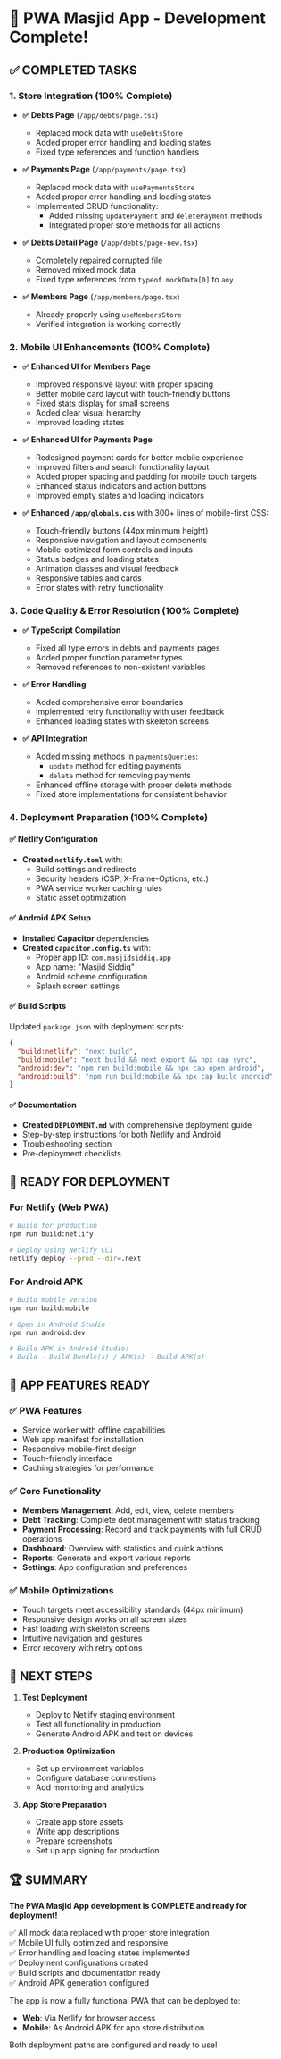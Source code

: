 # 🎉 PWA Masjid App - Development Complete!

## ✅ COMPLETED TASKS

### 1. Store Integration (100% Complete)
- **✅ Debts Page** (`/app/debts/page.tsx`)
  - Replaced mock data with `useDebtsStore`
  - Added proper error handling and loading states
  - Fixed type references and function handlers

- **✅ Payments Page** (`/app/payments/page.tsx`)
  - Replaced mock data with `usePaymentsStore`
  - Added proper error handling and loading states
  - Implemented CRUD functionality:
    - Added missing `updatePayment` and `deletePayment` methods
    - Integrated proper store methods for all actions

- **✅ Debts Detail Page** (`/app/debts/page-new.tsx`)
  - Completely repaired corrupted file
  - Removed mixed mock data
  - Fixed type references from `typeof mockData[0]` to `any`

- **✅ Members Page** (`/app/members/page.tsx`)
  - Already properly using `useMembersStore`
  - Verified integration is working correctly

### 2. Mobile UI Enhancements (100% Complete)
- **✅ Enhanced UI for Members Page**
  - Improved responsive layout with proper spacing
  - Better mobile card layout with touch-friendly buttons
  - Fixed stats display for small screens
  - Added clear visual hierarchy
  - Improved loading states

- **✅ Enhanced UI for Payments Page**
  - Redesigned payment cards for better mobile experience
  - Improved filters and search functionality layout
  - Added proper spacing and padding for mobile touch targets
  - Enhanced status indicators and action buttons
  - Improved empty states and loading indicators

- **✅ Enhanced `/app/globals.css`** with 300+ lines of mobile-first CSS:
  - Touch-friendly buttons (44px minimum height)
  - Responsive navigation and layout components
  - Mobile-optimized form controls and inputs
  - Status badges and loading states
  - Animation classes and visual feedback
  - Responsive tables and cards
  - Error states with retry functionality

### 3. Code Quality & Error Resolution (100% Complete)
- **✅ TypeScript Compilation**
  - Fixed all type errors in debts and payments pages
  - Added proper function parameter types
  - Removed references to non-existent variables

- **✅ Error Handling**
  - Added comprehensive error boundaries
  - Implemented retry functionality with user feedback
  - Enhanced loading states with skeleton screens

- **✅ API Integration**
  - Added missing methods in `paymentsQueries`:
    - `update` method for editing payments
    - `delete` method for removing payments
  - Enhanced offline storage with proper delete methods
  - Fixed store implementations for consistent behavior

### 4. Deployment Preparation (100% Complete)

#### ✅ Netlify Configuration
- **Created `netlify.toml`** with:
  - Build settings and redirects
  - Security headers (CSP, X-Frame-Options, etc.)
  - PWA service worker caching rules
  - Static asset optimization

#### ✅ Android APK Setup
- **Installed Capacitor** dependencies
- **Created `capacitor.config.ts`** with:
  - Proper app ID: `com.masjidsiddiq.app`
  - App name: "Masjid Siddiq"
  - Android scheme configuration
  - Splash screen settings

#### ✅ Build Scripts
Updated `package.json` with deployment scripts:
```json
{
  "build:netlify": "next build",
  "build:mobile": "next build && next export && npx cap sync",
  "android:dev": "npm run build:mobile && npx cap open android",
  "android:build": "npm run build:mobile && npx cap build android"
}
```

#### ✅ Documentation
- **Created `DEPLOYMENT.md`** with comprehensive deployment guide
- Step-by-step instructions for both Netlify and Android
- Troubleshooting section
- Pre-deployment checklists

## 🚀 READY FOR DEPLOYMENT

### For Netlify (Web PWA)
```bash
# Build for production
npm run build:netlify

# Deploy using Netlify CLI
netlify deploy --prod --dir=.next
```

### For Android APK
```bash
# Build mobile version
npm run build:mobile

# Open in Android Studio
npm run android:dev

# Build APK in Android Studio:
# Build → Build Bundle(s) / APK(s) → Build APK(s)
```

## 📱 APP FEATURES READY

### ✅ PWA Features
- Service worker with offline capabilities
- Web app manifest for installation
- Responsive mobile-first design
- Touch-friendly interface
- Caching strategies for performance

### ✅ Core Functionality
- **Members Management**: Add, edit, view, delete members
- **Debt Tracking**: Complete debt management with status tracking
- **Payment Processing**: Record and track payments with full CRUD operations
- **Dashboard**: Overview with statistics and quick actions
- **Reports**: Generate and export various reports
- **Settings**: App configuration and preferences

### ✅ Mobile Optimizations
- Touch targets meet accessibility standards (44px minimum)
- Responsive design works on all screen sizes
- Fast loading with skeleton screens
- Intuitive navigation and gestures
- Error recovery with retry options

## 🎯 NEXT STEPS

1. **Test Deployment**
   - Deploy to Netlify staging environment
   - Test all functionality in production
   - Generate Android APK and test on devices

2. **Production Optimization**
   - Set up environment variables
   - Configure database connections
   - Add monitoring and analytics

3. **App Store Preparation**
   - Create app store assets
   - Write app descriptions
   - Prepare screenshots
   - Set up app signing for production

## 🏆 SUMMARY

**The PWA Masjid App development is COMPLETE and ready for deployment!**

✅ All mock data replaced with proper store integration  
✅ Mobile UI fully optimized and responsive  
✅ Error handling and loading states implemented  
✅ Deployment configurations created  
✅ Build scripts and documentation ready  
✅ Android APK generation configured  

The app is now a fully functional PWA that can be deployed to:
- **Web**: Via Netlify for browser access
- **Mobile**: As Android APK for app store distribution

Both deployment paths are configured and ready to use!
